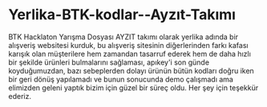 # Yerlika-BTK-kodlar--Ayzıt-Takımı
BTK Hacklaton Yarışma Dosyası
AYZIT takımı olarak yerlika adında bir alışveriş websitesi kurduk, bu alışveriş sitesinin diğerlerinden farkı kafası karışık olan müşterilere hem zamandan tasarruf ederek hem de daha hızlı bir şekilde ürünleri bulmalarını sağlaması, apıkey'i son günde koyduğumuzdan, bazı sebeplerden dolayı ürünün bütün kodları doğru iken bir geri dönüş yapılamadı ve bunun sonucunda demo çalışmadı ama elimizden geleni yaptık bizim için güzel bir süreç oldu. Her şey için teşekkür ederiz.
